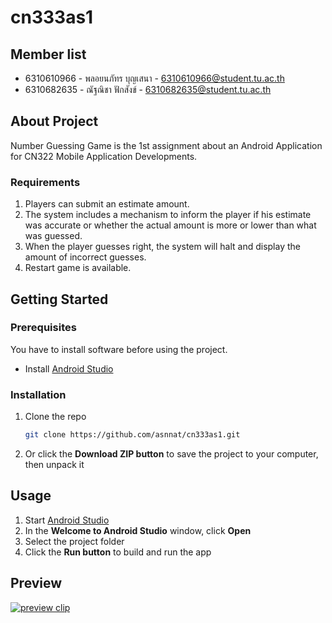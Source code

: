 # cn333as1

## Member list
* 6310610966 - พลอยนภัทร บุญเสนา - 6310610966@student.tu.ac.th
* 6310682635 - ณัฐณิชา ฟักสังข์ - 6310682635@student.tu.ac.th

## About Project
Number Guessing Game is the 1st assignment about an Android Application for CN322 Mobile Application Developments.

### Requirements

1. Players can submit an estimate amount.
2. The system includes a mechanism to inform the player if his estimate was accurate or whether the actual amount is more or lower than what was guessed.
3. When the player guesses right, the system will halt and display the amount of incorrect guesses.
4. Restart game is available.

## Getting Started

### Prerequisites
You have to install software before using the project.

* Install [Android Studio](https://developer.android.com/studio)

### Installation

1. Clone the repo
    ```sh
    git clone https://github.com/asnnat/cn333as1.git
    ```
2. Or click the **Download ZIP button** to save the project to your computer, then unpack it

## Usage

1. Start [Android Studio](https://developer.android.com/studio)
2. In the **Welcome to Android Studio** window, click **Open**
3. Select the project folder
4. Click the **Run button** to build and run the app

## Preview

[![preview clip](https://img.youtube.com/vi/P_SnVMI-Ti8/0.jpg)](https://www.youtube.com/watch?v=P_SnVMI-Ti8)